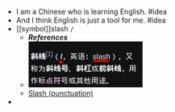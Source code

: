- I am a Chinese who is learning English. #idea
- And I think English is just a tool for me. #idea
- [[symbol]]slash `/`
  * ***References***
  * ![image.png](../assets/image_1664867356553_0.png)
  * [Slash (punctuation)](https://en.wikipedia.org/wiki/Slash_(punctuation))
-